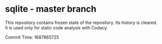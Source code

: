# sqlite - master branch

This repository contains frozen state of the repository.
Its history is cleared. It is used only for static code
analysis with Codacy.

Commit Time: 1687865725